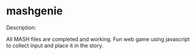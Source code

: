 # mashgenie
Description:

All MASH files are completed and working. Fun web game using javascript to collect input and place it in the story.
